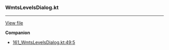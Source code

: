 ### WmtsLevelsDialog.kt
---
[View file](../files/161_WmtsLevelsDialog.kt)

**Companion**

 - [161_WmtsLevelsDialog.kt:49:5](../files/161_WmtsLevelsDialog.kt#L49)
